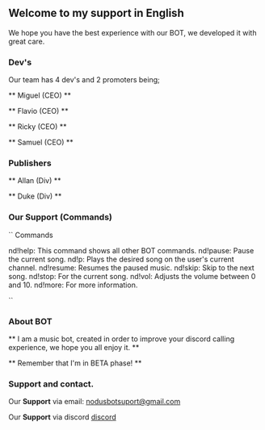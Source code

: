 ## Welcome to my support in English

We hope you have the best experience with our BOT, we developed it with great care.


### Dev's

Our team has 4 dev's and 2 promoters being;

** Miguel (CEO) **

** Flavio (CEO) **

** Ricky (CEO) **

** Samuel (CEO) **

### Publishers

** Allan (Div) **

** Duke (Div) **


### Our Support (Commands)


`` Commands

nd!help: This command shows all other BOT commands.
nd!pause: Pause the current song.
nd!p: Plays the desired song on the user's current channel.
nd!resume: Resumes the paused music.
nd!skip: Skip to the next song.
nd!stop: For the current song.
nd!vol: Adjusts the volume between 0 and 10.
nd!more: For more information.

``


### About BOT

** I am a music bot, created in order to improve your discord calling experience, we hope you all enjoy it. **

** Remember that I'm in BETA phase! **


### Support and contact.

Our **Support** via email: nodusbotsuport@gmail.com


Our **Support** via discord [discord](https://discord.gg/wUrqFhF)
